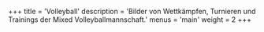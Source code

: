 +++
title = 'Volleyball'
description = 'Bilder von Wettkämpfen, Turnieren und Trainings der Mixed Volleyballmannschaft.'
menus = 'main'
weight = 2
+++
